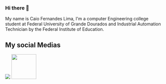 ### Hi there 👋
My name is Caio Fernandes Lima, I'm a computer Engineering college student at Federal University of Grande Dourados and Industrial Automation Technician by the Federal Institute of Education.


<!--
**caio2525/caio2525** is a ✨ _special_ ✨ repository because its `README.md` (this file) appears on your GitHub profile.

Here are some ideas to get you started:

- 🔭 I’m currently working on ...
- 🌱 I’m currently learning ...
- 👯 I’m looking to collaborate on ...
- 🤔 I’m looking for help with ...
- 💬 Ask me about ...
- 📫 How to reach me: ...
- 😄 Pronouns: ...
- ⚡ Fun fact: ...
-->



## My social Medias
<div>
   <a href="https://www.linkedin.com/in/caio-fernandes-9848b7158/" target="_blank"><img src="https://img.shields.io/badge/-LinkedIn-%230077B5?style=for-the-badge&logo=linkedin&logoColor=white" target="_blank"></a> 
  <a href="https://www.kaggle.com/caiofernandeslima" target="_blank"><img style="width: 80px;" src="https://i.ibb.co/Tb4BFJq/kaggle-logo-icon-168474.png" target="_blank"></a> 
  
</div>
